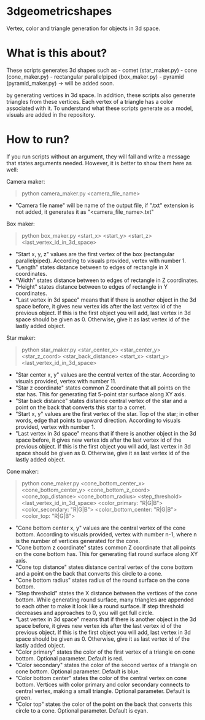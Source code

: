 # 3dgeometricshapes
Vertex, color and triangle generation for objects in 3d space.

# What is this about?

These scripts generates 3d shapes such as
    - comet (star_maker.py)
    - cone (cone_maker.py)
    - rectangular parallelpiped (box_maker.py)
    - pyramid (pyramid_maker.py) -> will be added soon.


by generating vertices in 3d space. In addition, these scripts also generate triangles from these vertices. Each vertex of a triangle has a color associated with it. To understand what these scripts generate as a model, visuals are added in the repository.

# How to run?

If you run scripts without an argument, they will fail and write a message that states arguments needed. However, it is better to show them here as well:

Camera maker:

> python camera_maker.py <camera_file_name>

- "Camera file name" will be name of the output file, if ".txt" extension is not added, it generates it as "<camera_file_name>.txt"

Box maker:

> python box_maker.py <start_x>
>                    <start_y>
>                    <start_z>
>                    <length>
>                    <width>
>                    <height>
>                    <last_vertex_id_in_3d_space>

- "Start x, y, z" values are the first vertex of the box (rectangular parallelpiped). According to visuals provided, vertex with number 1.
- "Length" states distance between to edges of rectangle in X coordinates.
- "Width" states distance between to edges of rectangle in Z coordinates.
- "Height" states distance between to edges of rectangle in Y coordinates.
- "Last vertex in 3d space" means that if there is another object in the 3d space before, it gives new vertex ids after the last vertex id of the previous object. If this is the first object you will add, last vertex in 3d space should be given as 0. Otherwise, give it as last vertex id of the lastly added object.


Star maker:

> python star_maker.py <star_center_x>
>                    <star_center_y>
>                    <star_z_coord>
>                    <star_back_distance>
>                    <start_x>
>                    <start_y>
>                    <last_vertex_id_in_3d_space>

- "Star center x, y" values are the central vertex of the star. According to visuals provided, vertex with number 11.
- "Star z coordinate" states common Z coordinate that all points on the star has. This for generating flat 5-point star surface along XY axis.
- "Star back distance" states distance central vertex of the star and a point on the back that converts this star to a comet.
- "Start x, y" values are the first vertex of the star. Top of the star; in other words, edge that points to upward direction. According to visuals provided, vertex with number 1.
- "Last vertex in 3d space" means that if there is another object in the 3d space before, it gives new vertex ids after the last vertex id of the previous object. If this is the first object you will add, last vertex in 3d space should be given as 0. Otherwise, give it as last vertex id of the lastly added object.


Cone maker:

> python cone_maker.py <cone_bottom_center_x>
>                    <cone_bottom_center_y>
>                    <cone_bottom_z_coord>
>                    <cone_top_distance>
>                    <cone_bottom_radius>
>                    <step_threshold>
>                    <last_vertex_id_in_3d_space>
>                    <color_primary: "R|G|B">
>                    <color_secondary: "R|G|B">
>                    <color_bottom_center: "R|G|B">
>                    <color_top: "R|G|B">

- "Cone bottom center x, y" values are the central vertex of the cone bottom. According to visuals provided, vertex with number n-1, where n is the number of vertices generated for the cone.
- "Cone bottom z coordinate" states common Z coordinate that all points on the cone bottom has. This for generating flat round surface along XY axis.
- "Cone top distance" states distance central vertex of the cone bottom and a point on the back that converts this circle to a cone.
- "Cone bottom radius" states radius of the round surface on the cone bottom.
- "Step threshold" states the X distance between the vertices of the cone bottom. While generating round surface, many triangles are appended to each other to make it look like a round surface. If step threshold decreases and approaches to 0, you will get full circle.
- "Last vertex in 3d space" means that if there is another object in the 3d space before, it gives new vertex ids after the last vertex id of the previous object. If this is the first object you will add, last vertex in 3d space should be given as 0. Otherwise, give it as last vertex id of the lastly added object.
- "Color primary" states the color of the first vertex of a triangle on cone bottom. Optional parameter. Default is red.
- "Color secondary" states the color of the second vertex of a triangle on cone bottom. Optional parameter. Default is blue.
- "Color bottom center" states the color of the central vertex on cone bottom. Vertices with color primary and color secondary connects to central vertex, making a small triangle. Optional parameter. Default is green.
- "Color top" states the color of the point on the back that converts this circle to a cone. Optional parameter. Default is cyan.

